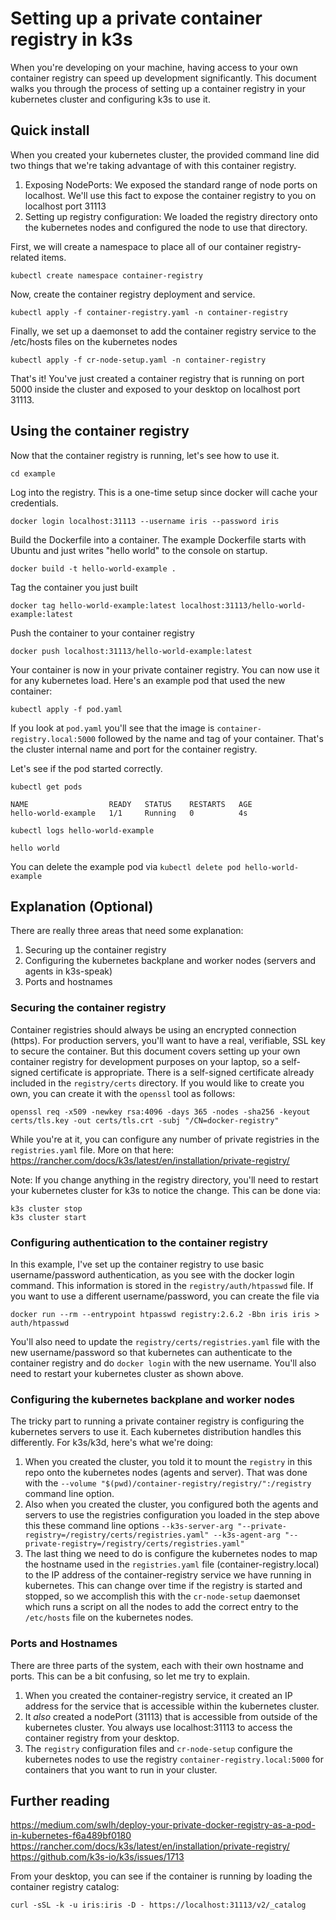# Setting up a private container registry in k3s

When you're developing on your machine, having access to your own container registry can speed up development significantly.  This document walks you through the process of setting up a container registry in your kubernetes cluster and configuring k3s to use it.

## Quick install

When you created your kubernetes cluster, the provided command line did two things that we're taking advantage of with this container registry.
1. Exposing NodePorts:  We exposed the standard range of node ports on localhost.  We'll use this fact to expose the container registry to you on localhost port 31113
2. Setting up registry configuration:  We loaded the registry directory onto the kubernetes nodes and configured the node to use that directory.

First, we will create a namespace to place all of our container registry-related items.
```
kubectl create namespace container-registry
```

Now, create the container registry deployment and service.
```
kubectl apply -f container-registry.yaml -n container-registry
```

Finally, we set up a daemonset to add the container registry service to the /etc/hosts files on the kubernetes nodes
```
kubectl apply -f cr-node-setup.yaml -n container-registry
```

That's it!  You've just created a container registry that is running on port 5000 inside the cluster and exposed to your desktop on localhost port 31113.

## Using the container registry

Now that the container registry is running, let's see how to use it.

```
cd example
```

Log into the registry.  This is a one-time setup since docker will cache your credentials.
```
docker login localhost:31113 --username iris --password iris
```

Build the Dockerfile into a container.  The example Dockerfile starts with Ubuntu and just writes "hello world" to the console on startup.
```
docker build -t hello-world-example .
```

Tag the container you just built
```
docker tag hello-world-example:latest localhost:31113/hello-world-example:latest
```

Push the container to your container registry
```
docker push localhost:31113/hello-world-example:latest
```

Your container is now in your private container registry.  You can now use it for any kubernetes load.  Here's an example pod that used the new container:

```
kubectl apply -f pod.yaml
```

If you look at `pod.yaml` you'll see that the image is `container-registry.local:5000` followed by the name and tag of your container.  That's the cluster internal name and port for the container registry.

Let's see if the pod started correctly.

`kubectl get pods`
```
NAME                  READY   STATUS    RESTARTS   AGE
hello-world-example   1/1     Running   0          4s
```

`kubectl logs hello-world-example`
```
hello world
```

You can delete the example pod via `kubectl delete pod hello-world-example`

## Explanation (Optional)

There are really three areas that need some explanation:
1. Securing up the container registry
2. Configuring the kubernetes backplane and worker nodes (servers and agents in k3s-speak)
3. Ports and hostnames

### Securing the container registry

Container registries should always be using an encrypted connection (https).  For production servers, you'll want to have a real, verifiable, SSL key to secure the container.  But this document covers setting up your own container registry for development purposes on your laptop, so a self-signed certificate is appropriate.  There is a self-signed certificate already included in the `registry/certs` directory.  If you would like to create you own, you can create it with the `openssl` tool as follows:

```
openssl req -x509 -newkey rsa:4096 -days 365 -nodes -sha256 -keyout certs/tls.key -out certs/tls.crt -subj "/CN=docker-registry"
```

While you're at it, you can configure any number of private registries in the `registries.yaml` file.  More on that here: https://rancher.com/docs/k3s/latest/en/installation/private-registry/

Note:  If you change anything in the registry directory, you'll need to restart your kubernetes cluster for k3s to notice the change.  This can be done via:

```
k3s cluster stop
k3s cluster start
```

### Configuring authentication to the container registry

In this example, I've set up the container registry to use basic username/password authentication, as you see with the docker login command.  This information is stored in the `registry/auth/htpasswd` file.  If you want to use a different username/password, you can create the file via

```
docker run --rm --entrypoint htpasswd registry:2.6.2 -Bbn iris iris > auth/htpasswd
```

You'll also need to update the `registry/certs/registries.yaml` file with the new username/password so that kubernetes can authenticate to the container registry and do `docker login` with the new username.  You'll also need to restart your kubernetes cluster as shown above.


### Configuring the kubernetes backplane and worker nodes

The tricky part to running a private container registry is configuring the kubernetes servers to use it.  Each kubernetes distribution handles this differently.  For k3s/k3d, here's what we're doing:

1. When you created the cluster, you told it to mount the `registry` in this repo onto the kubernetes nodes (agents and server).  That was done with the `--volume "$(pwd)/container-registry/registry/":/registry` command line option.
2. Also when you created the cluster, you configured both the agents and servers to use the registries configuration you loaded in the step above this these command line options `--k3s-server-arg "--private-registry=/registry/certs/registries.yaml" --k3s-agent-arg "--private-registry=/registry/certs/registries.yaml"`
3. The last thing we need to do is configure the kubernetes nodes to map the hostname used in the `registries.yaml` file (container-registry.local) to the IP address of the container-registry service we have running in kubernetes.  This can change over time if the registry is started and stopped, so we accomplish this with the `cr-node-setup` daemonset which runs a script on all the nodes to add the correct entry to the `/etc/hosts` file on the kubernetes nodes.

### Ports and Hostnames

There are three parts of the system, each with their own hostname and ports.  This can be a bit confusing, so let me try to explain.

1. When you created the container-registry service, it created an IP address for the service that is accessible within the kubernetes cluster.
2. It _also_ created a nodePort (31113) that is accessible from outside of the kubernetes cluster.  You always use localhost:31113 to access the container registry from your desktop.
3. The `registry` configuration files and `cr-node-setup` configure the kubernetes nodes to use the registry `container-registry.local:5000` for containers that you want to run in your cluster. 

## Further reading

https://medium.com/swlh/deploy-your-private-docker-registry-as-a-pod-in-kubernetes-f6a489bf0180
https://rancher.com/docs/k3s/latest/en/installation/private-registry/
https://github.com/k3s-io/k3s/issues/1713


From your desktop, you can see if the container is running by loading the container registry catalog:
```
curl -sSL -k -u iris:iris -D - https://localhost:31113/v2/_catalog
```
